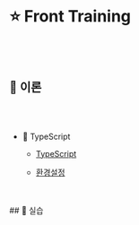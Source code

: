# ⭐ Front Training

<br>
<br>


## 👀 이론

<br>
<br>

-  🦴 TypeScript

    - [TypeScript][link]


    - [환경설정][envlink]

    [link]: https://github.com/JaeUpSu/My-Front-Log/blob/main/TypeScript/TypeScript.md "Go TypeScript" 



[link]: https://github.com/JaeUpSu/My-Front-Log/blob/main/TypeScript/TypeScript.md "Go TypeScript" 

[envlink]: https://github.com/JaeUpSu/My-Front-Log/blob/main/TypeScript/%ED%99%98%EA%B2%BD%EC%84%A4%EC%A0%95.md "Go TypeScript 환경설정" 

<br>
<br>
## 📰 실습